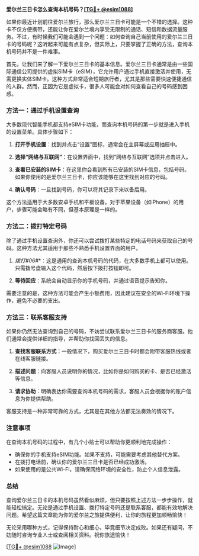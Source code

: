 **爱尔兰三日卡怎么查询本机号码？[[TG💪+ @esim1088](https://t.me/s/esim1088)]**

如果你最近计划前往爱尔兰旅行，那么爱尔兰三日卡可能是一个不错的选择。这种卡不仅方便携带，还能让你在爱尔兰境内享受无限制的通话、短信和数据流量服务。不过，有时候我们可能会遇到一个问题：如何查询自己当前使用的爱尔兰三日卡的号码呢？这听起来可能有点复杂，但实际上，只要掌握了正确的方法，查询本机号码并不是一件难事。

首先，让我们来了解一下爱尔兰三日卡的基本信息。爱尔兰三日卡通常是由一些国际通信公司提供的虚拟SIM卡（eSIM），它允许用户通过手机直接激活并使用，无需更换实体SIM卡。这种方式非常适合短期旅行者，尤其是那些需要快速便捷通信的人群。然而，正因为它是虚拟卡，很多人可能会对如何查看自己的号码感到困惑。

### 方法一：通过手机设置查询

大多数现代智能手机都支持eSIM卡功能，而查询本机号码的第一步就是进入手机的设置菜单。具体步骤如下：

1. **打开手机设置**：找到并点击“设置”图标，通常会在主屏幕或应用抽屉中。
   
2. **选择“网络与互联网”**：在设置界面中，找到“网络与互联网”选项并点击进入。

3. **查看已安装的SIM卡**：在这里你会看到所有已安装的SIM卡信息，包括号码。如果你使用的是爱尔兰三日卡，你应该能够在这里找到对应的号码。

4. **确认号码**：一旦找到号码，你可以将其记录下来以备后用。

这个方法适用于大多数安卓手机和平板设备。对于苹果设备（如iPhone）的用户，步骤可能会略有不同，但基本原理是一样的。

### 方法二：拨打特定号码

除了通过手机设置查询外，你还可以尝试拨打某些特定的电话号码来获取自己的号码。这种方法尤其适用于那些不熟悉手机设置界面的用户。

1. **拨打*#06#**：这是通用的查询本机号码的代码，在大多数手机上都可以使用。只需拨号盘输入这个代码，然后按下拨打按钮即可。

2. **等待回应**：系统会自动显示你的手机号码，并通过语音提示告知你。

需要注意的是，这种方法可能会产生小额费用，因此建议在安全的Wi-Fi环境下操作，避免不必要的支出。

### 方法三：联系客服支持

如果你仍然无法查询到自己的号码，不妨尝试联系爱尔兰三日卡的服务商客服。他们通常会提供详细的指导，并帮助你找回丢失的信息。

1. **查找客服联系方式**：一般情况下，购买爱尔兰三日卡时都会附带客服热线或者在线客服链接。

2. **描述问题**：向客服人员说明你的情况，比如你是如何购买的卡、是否已经激活等信息。

3. **请求协助**：明确表达你需要查询本机号码的需求，客服人员会根据你的账户信息为你提供帮助。

客服支持是一种非常可靠的方式，尤其是在其他方法都无法奏效的情况下。

### 注意事项

在查询本机号码的过程中，有几个小贴士可以帮助你更顺利地完成操作：

- 确保你的手机支持eSIM功能。如果不支持，可能需要考虑其他替代方案。
- 在拨打电话前，确认你的爱尔兰三日卡是否已经成功激活。
- 如果使用的是公共Wi-Fi，请确保网络环境的安全性，防止个人信息泄露。

### 总结

查询爱尔兰三日卡的本机号码虽然看似麻烦，但只要按照上述方法一步步操作，就能轻松搞定。无论是通过手机设置、拨打特定号码还是联系客服，都能有效地解决问题。希望这篇文章能为你的爱尔兰之旅提供便利，让你的旅程更加顺畅愉快！

无论采用哪种方式，记得保持耐心和细心，毕竟细节决定成败。如果还有疑问，不妨随时咨询专业人士或查阅相关资料。祝你旅途愉快！

[[TG💪+ @esim1088](https://t.me/s/esim1088) ![Image](https://i.postimg.cc/4NQfJmqS/Snipaste-2025-05-13-00-14-12.png)]